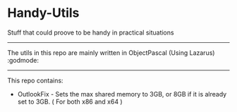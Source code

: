 # Handy-Utils
Stuff that could proove to be handy in practical situations

---------------------------------------
The utils in this repo are mainly written in ObjectPascal (Using Lazarus) :godmode:

---------------------------------------

This repo contains:  
* OutlookFix - Sets the max shared memory to 3GB, or 8GB if it is already set to 3GB. ( For both x86 and x64 )
